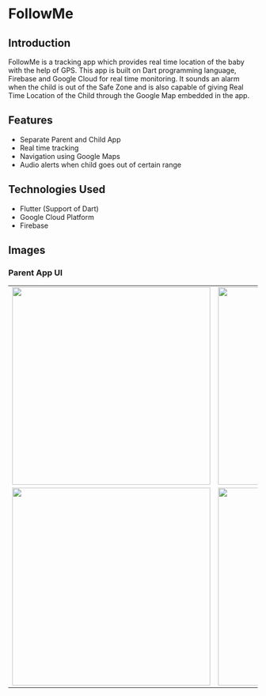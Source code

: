 # FollowMe

## Introduction

FollowMe is a tracking app which provides real time location of the baby with the help of GPS. This app is built on Dart programming language, Firebase and Google Cloud for real time monitoring. It sounds an alarm when the child is out of the Safe Zone and is also capable of giving Real Time Location of the Child through the Google Map embedded in the app.

## Features

<ul>
        <li>Separate Parent and Child App</li>
        <li>Real time tracking</li>
        <li>Navigation using Google Maps</li>
        <li>Audio alerts when child goes out of certain range</li>

</ul>

## Technologies Used

<ul>
<li>Flutter (Support of Dart)</li>
<li>Google Cloud Platform</li>
<li>Firebase</li>
</ul>

## Images

### Parent App UI

<table>
<tr>
<td><img src="https://i.ibb.co/W3Xmvn6/Whats-App-Image-2021-04-15-at-11-52-27.jpg" width="400"/></td>
<td><img src="https://i.ibb.co/nccZKm7/Whats-App-Image-2021-04-15-at-16-00-02.jpg" width="400"/></td>
</tr>

<tr>
<td><img src="https://i.ibb.co/LSXDBkL/Whats-App-Image-2021-04-15-at-11-52-27-1.jpg" width="400"/></td>
<td><img src="https://i.ibb.co/YXzT3ry/Whats-App-Image-2021-04-16-at-19-19-33.jpg" width="400"/></td>
</tr>
